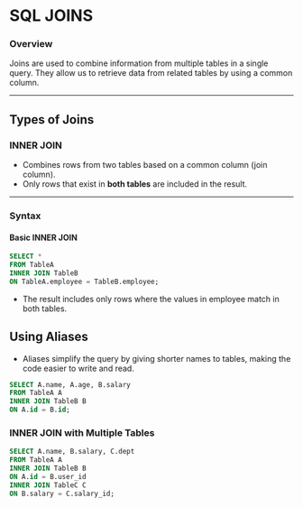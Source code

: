 # SQL JOINS

### Overview
Joins are used to combine information from multiple tables in a single query. They allow us to retrieve data from related tables by using a common column.

---

## Types of Joins

### INNER JOIN
- Combines rows from two tables based on a common column (join column).
- Only rows that exist in **both tables** are included in the result.

---

### Syntax
#### Basic INNER JOIN
```sql
SELECT *
FROM TableA
INNER JOIN TableB
ON TableA.employee = TableB.employee;
```
* The result includes only rows where the values in employee match in both tables.
## Using Aliases
* Aliases simplify the query by giving shorter names to tables, making the code easier to write and read.
```sql
SELECT A.name, A.age, B.salary
FROM TableA A
INNER JOIN TableB B
ON A.id = B.id;
```

### INNER JOIN with Multiple Tables
```sql
SELECT A.name, B.salary, C.dept
FROM TableA A
INNER JOIN TableB B
ON A.id = B.user_id
INNER JOIN TableC C
ON B.salary = C.salary_id;
```
